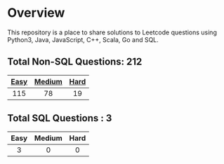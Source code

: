 # Overview

This repository is a place to share solutions to Leetcode questions using Python3, Java, JavaScript, C++, Scala, Go and SQL.


## Total Non-SQL Questions: 212

| [Easy](https://github.com/ezryn-zaharoff/leetcode-solutions/tree/master/01-easy) | [Medium](https://github.com/ezryn-zaharoff/leetcode-solutions/tree/master/02-medium) | [Hard](https://github.com/ezryn-zaharoff/leetcode-solutions/tree/master/03-hard) |
|:-----:|:------:|:----:|
|  115  |   78   |  19  |


## Total SQL Questions : 3

| Easy | Medium | Hard |
|:----:|:------:|:----:|
|   3  |    0   |   0  |
